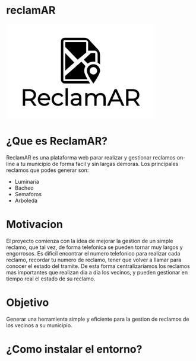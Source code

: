 # reclamAR
![LogoReclamAR](https://github.com/fermartinotti/reclamAR/blob/master/frontend/src/assets/ReclamAR-logo.png "Logo reclamAR")

# ¿Que es ReclamAR?
ReclamAR es una plataforma web parar realizar y gestionar reclamos on-line a tu municipio de forma facil y sin largas demoras.
Los principales reclamos que podes generar son:
  * Luminaria
  * Bacheo
  * Semaforos
  * Arboleda

# Motivacion
El proyecto comienza con la idea de mejorar la gestion de un simple reclamo, que tal vez, de forma telefonica se pueden tornar muy largos y engorrosos. Es dificil encontrar el numero telefonico para realizar cada reclamo, recordar tu numero de reclamo, tener que volver a llamar para conocer el estado del tramite. De esta forma centralizariamos los reclamos mas importantes que realizan dia a dia los vecinos, y pueden gestionar en tiempo real el estado de su reclamo.

# Objetivo
Generar una herramienta simple y eficiente para la gestion de reclamos de los vecinos a su municipio.

# ¿Como instalar el entorno?


